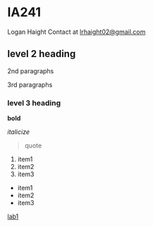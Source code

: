 # IA241
Logan Haight
Contact at lrhaight02@gmail.com

## level 2 heading

2nd paragraphs

3rd paragraphs


### level 3 heading

**bold**

*italicize*

> quote

1. item1
2. item2
3. item3

* item1
* item2
* item3

[lab1](https://github.com/lrhaight/IA241/blob/main/Lab1.py)

